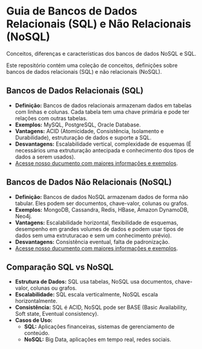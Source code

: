 # Guia de Bancos de Dados Relacionais (SQL) e Não Relacionais (NoSQL)
Conceitos, diferenças e características dos bancos de dados NoSQL e SQL.

Este repositório contém uma coleção de conceitos, definições sobre bancos de dados relacionais (SQL) e não relacionais (NoSQL).

## Bancos de Dados Relacionais (SQL)
- **Definição:** Bancos de dados relacionais armazenam dados em tabelas com linhas e colunas. Cada tabela tem uma chave primária e pode ter relações com outras tabelas.
- **Exemplos:** MySQL, PostgreSQL, Oracle Database.
- **Vantagens:** ACID (Atomicidade, Consistência, Isolamento e Durabilidade), estruturação de dados e suporte a SQL.
- **Desvantagens:** Escalabilidade vertical, complexidade de esquemas (É necessários uma extruturação antecipada e conhecimento dos tipos de dados a serem usados).
- [Acesse nosso ducumento com maiores informações e exemplos](/SQL/DOCUMENTO.md).

## Bancos de Dados Não Relacionais (NoSQL)
- **Definição:** Bancos de dados NoSQL armazenam dados de forma não tabular. Eles podem ser documentos, chave-valor, colunas ou grafos.
- **Exemplos:** MongoDB, Cassandra, Redis, HBase, Amazon DynamoDB, Neo4j.
- **Vantagens:** Escalabilidade horizontal, flexibilidade de esquemas, desempenho em grandes volumes de dados e podem usar tipos de dados sem uma extruturacao e sem um conhecimento prévio).
- **Desvantagens:** Consistência eventual, falta de padronização.
- [Acesse nosso ducumento com maiores informações e exemplos](/NoSQL/DOCUMENTO.md).

## Comparação SQL vs NoSQL
- **Estrutura de Dados:** SQL usa tabelas, NoSQL usa documentos, chave-valor, colunas ou grafos.
- **Escalabilidade:** SQL escala verticalmente, NoSQL escala horizontalmente.
- **Consistência:** SQL é ACID, NoSQL pode ser BASE (Basic Availability, Soft state, Eventual consistency).
- **Casos de Uso:** 
  - **SQL:** Aplicações financeiras, sistemas de gerenciamento de conteúdo.
  - **NoSQL:** Big Data, aplicações em tempo real, redes sociais.

